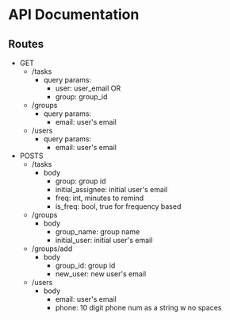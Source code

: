 # API Documentation

## Routes
- GET
  - /tasks
    - query params:
      - user: user_email OR
      - group: group_id
  - /groups
    - query params:
      - email: user's email
  - /users
    - query params:
      - email: user's email
- POSTS
  - /tasks
    - body
      - group: group id
      - initial_assignee: initial user's email
      - freq: int, minutes to remind
      - is_freq: bool, true for frequency based
  - /groups
    - body
      - group_name: group name
      - initial_user: initial user's email
  - /groups/add
    - body
      - group_id: group id
      - new_user: new user's email
  - /users
    - body
      - email: user's email
      - phone: 10 digit phone num as a string w no spaces